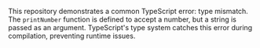 This repository demonstrates a common TypeScript error: type mismatch. The `printNumber` function is defined to accept a number, but a string is passed as an argument. TypeScript's type system catches this error during compilation, preventing runtime issues.